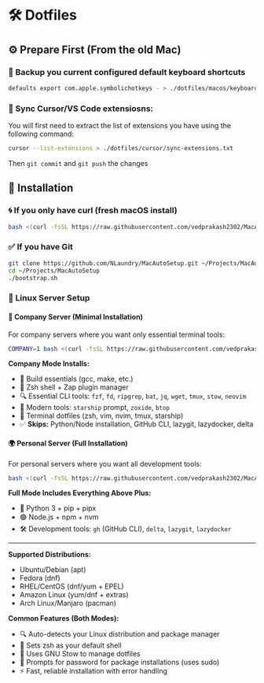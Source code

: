 # 🛠️ Dotfiles

## ⚙️ Prepare First (From the old Mac)

### 🔄 Backup you current configured default keyboard shortcuts

```sh
defaults export com.apple.symbolichotkeys - > ./dotfiles/macos/keyboard-shortcuts.xml
```

### 🔗 Sync Cursor/VS Code extensiosns:

You will first need to extract the list of extensions you have using the following command:

```sh
cursor --list-extensions > ./dotfiles/cursor/sync-extensions.txt
```

Then `git commit` and `git push` the changes

## 🔧 Installation

### 🌀 If you only have curl (fresh macOS install)

```sh
bash <(curl -fsSL https://raw.githubusercontent.com/vedprakash2302/MacAutoSetup/main/bootstrap-nogit.sh)
```

### ✅ If you have Git

```sh
git clone https://github.com/NLaundry/MacAutoSetup.git ~/Projects/MacAutoSetup
cd ~/Projects/MacAutoSetup
./bootstrap.sh
```

### 🐧 Linux Server Setup

#### 🏢 Company Server (Minimal Installation)

For company servers where you want only essential terminal tools:

```sh
COMPANY=1 bash <(curl -fsSL https://raw.githubusercontent.com/vedprakash2302/MacAutoSetup/main/bootstrap-linux-nogit.sh)
```

**Company Mode Installs:**

- 🔧 Build essentials (gcc, make, etc.)
- 🐚 Zsh shell + Zap plugin manager
- 🔍 Essential CLI tools: `fzf`, `fd`, `ripgrep`, `bat`, `jq`, `wget`, `tmux`, `stow`, `neovim`
- 🚀 Modern tools: `starship` prompt, `zoxide`, `btop`
- 📁 Terminal dotfiles (zsh, vim, nvim, tmux, starship)
- ✅ **Skips:** Python/Node installation, GitHub CLI, lazygit, lazydocker, delta

#### 🌍 Personal Server (Full Installation)

For personal servers where you want all development tools:

```sh
bash <(curl -fsSL https://raw.githubusercontent.com/vedprakash2302/MacAutoSetup/main/bootstrap-linux-nogit.sh)
```

**Full Mode Includes Everything Above Plus:**

- 🐍 Python 3 + pip + pipx
- 🟢 Node.js + npm + nvm
- 🛠️ Development tools: `gh` (GitHub CLI), `delta`, `lazygit`, `lazydocker`

---

**Supported Distributions:**

- Ubuntu/Debian (apt)
- Fedora (dnf)
- RHEL/CentOS (dnf/yum + EPEL)
- Amazon Linux (yum/dnf + extras)
- Arch Linux/Manjaro (pacman)

**Common Features (Both Modes):**

- 🔍 Auto-detects your Linux distribution and package manager
- 🐚 Sets zsh as your default shell
- 📁 Uses GNU Stow to manage dotfiles
- 🔐 Prompts for password for package installations (uses sudo)
- ⚡ Fast, reliable installation with error handling
